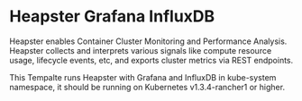 # Heapster Grafana InfluxDB

Heapster enables Container Cluster Monitoring and Performance Analysis. Heapster collects and interprets various signals like compute resource usage, lifecycle events, etc, and exports cluster metrics via REST endpoints.

This Tempalte runs Heapster with Grafana and InfluxDB in kube-system namespace, it should be running on Kubernetes v1.3.4-rancher1 or higher.
